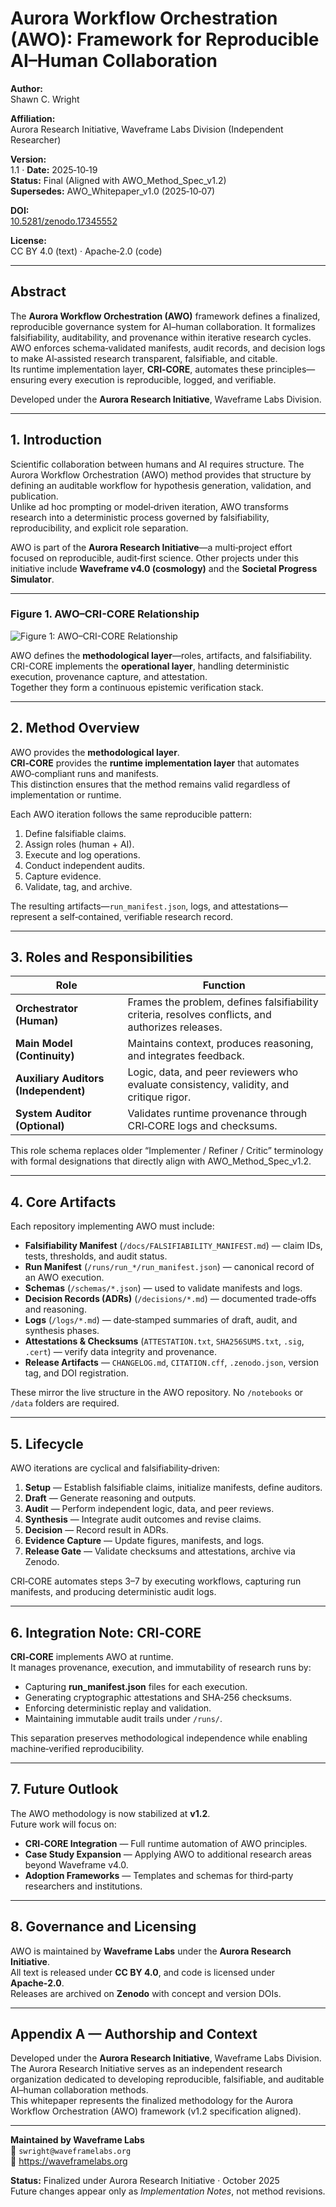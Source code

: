 # Aurora Workflow Orchestration (AWO): Framework for Reproducible AI–Human Collaboration

**Author:**  
Shawn C. Wright  

**Affiliation:**  
Aurora Research Initiative, Waveframe Labs Division (Independent Researcher)  

**Version:**  
1.1  ·  **Date:** 2025‑10‑19  
**Status:** Final (Aligned with AWO_Method_Spec_v1.2)  
**Supersedes:** AWO_Whitepaper_v1.0 (2025‑10‑07)  

**DOI:**  
[10.5281/zenodo.17345552](https://doi.org/10.5281/zenodo.17345552)  

**License:**  
CC BY 4.0 (text) · Apache‑2.0 (code)

---

## Abstract  

The **Aurora Workflow Orchestration (AWO)** framework defines a finalized, reproducible governance system for AI–human collaboration. It formalizes falsifiability, auditability, and provenance within iterative research cycles.  
AWO enforces schema‑validated manifests, audit records, and decision logs to make AI‑assisted research transparent, falsifiable, and citable.  
Its runtime implementation layer, **CRI‑CORE**, automates these principles—ensuring every execution is reproducible, logged, and verifiable.  

Developed under the **Aurora Research Initiative**, Waveframe Labs Division.  

---

## 1. Introduction  

Scientific collaboration between humans and AI requires structure. The Aurora Workflow Orchestration (AWO) method provides that structure by defining an auditable workflow for hypothesis generation, validation, and publication.  
Unlike ad hoc prompting or model‑driven iteration, AWO transforms research into a deterministic process governed by falsifiability, reproducibility, and explicit role separation.  

AWO is part of the **Aurora Research Initiative**—a multi‑project effort focused on reproducible, audit‑first science. Other projects under this initiative include **Waveframe v4.0 (cosmology)** and the **Societal Progress Simulator**.  

---  

### Figure 1. AWO–CRI-CORE Relationship

![Figure 1: AWO–CRI-CORE Relationship](../figures/awo_architecture_diagram.png)

AWO defines the **methodological layer**—roles, artifacts, and falsifiability.  
CRI-CORE implements the **operational layer**, handling deterministic execution, provenance capture, and attestation.  
Together they form a continuous epistemic verification stack.

---  

## 2. Method Overview  

AWO provides the **methodological layer**.  
**CRI‑CORE** provides the **runtime implementation layer** that automates AWO‑compliant runs and manifests.  
This distinction ensures that the method remains valid regardless of implementation or runtime.  

Each AWO iteration follows the same reproducible pattern:  

1. Define falsifiable claims.  
2. Assign roles (human + AI).  
3. Execute and log operations.  
4. Conduct independent audits.  
5. Capture evidence.  
6. Validate, tag, and archive.  

The resulting artifacts—`run_manifest.json`, logs, and attestations—represent a self‑contained, verifiable research record.  

---

## 3. Roles and Responsibilities  

| Role | Function |
|------|-----------|
| **Orchestrator (Human)** | Frames the problem, defines falsifiability criteria, resolves conflicts, and authorizes releases. |
| **Main Model (Continuity)** | Maintains context, produces reasoning, and integrates feedback. |
| **Auxiliary Auditors (Independent)** | Logic, data, and peer reviewers who evaluate consistency, validity, and critique rigor. |
| **System Auditor (Optional)** | Validates runtime provenance through CRI‑CORE logs and checksums. |

This role schema replaces older “Implementer / Refiner / Critic” terminology with formal designations that directly align with AWO_Method_Spec_v1.2.  

---

## 4. Core Artifacts  

Each repository implementing AWO must include:  

- **Falsifiability Manifest** (`/docs/FALSIFIABILITY_MANIFEST.md`) — claim IDs, tests, thresholds, and audit status.  
- **Run Manifest** (`/runs/run_*/run_manifest.json`) — canonical record of an AWO execution.  
- **Schemas** (`/schemas/*.json`) — used to validate manifests and logs.  
- **Decision Records (ADRs)** (`/decisions/*.md`) — documented trade‑offs and reasoning.  
- **Logs** (`/logs/*.md`) — date‑stamped summaries of draft, audit, and synthesis phases.  
- **Attestations & Checksums** (`ATTESTATION.txt`, `SHA256SUMS.txt`, `.sig`, `.cert`) — verify data integrity and provenance.  
- **Release Artifacts** — `CHANGELOG.md`, `CITATION.cff`, `.zenodo.json`, version tag, and DOI registration.  

These mirror the live structure in the AWO repository. No `/notebooks` or `/data` folders are required.  

---

## 5. Lifecycle  

AWO iterations are cyclical and falsifiability‑driven:  

1. **Setup** — Establish falsifiable claims, initialize manifests, define auditors.  
2. **Draft** — Generate reasoning and outputs.  
3. **Audit** — Perform independent logic, data, and peer reviews.  
4. **Synthesis** — Integrate audit outcomes and revise claims.  
5. **Decision** — Record result in ADRs.  
6. **Evidence Capture** — Update figures, manifests, and logs.  
7. **Release Gate** — Validate checksums and attestations, archive via Zenodo.  

CRI‑CORE automates steps 3–7 by executing workflows, capturing run manifests, and producing deterministic audit logs.  

---

## 6. Integration Note: CRI‑CORE  

**CRI‑CORE** implements AWO at runtime.  
It manages provenance, execution, and immutability of research runs by:  

- Capturing **run_manifest.json** files for each execution.  
- Generating cryptographic attestations and SHA‑256 checksums.  
- Enforcing deterministic replay and validation.  
- Maintaining immutable audit trails under `/runs/`.  

This separation preserves methodological independence while enabling machine‑verified reproducibility.  

---

## 7. Future Outlook  

The AWO methodology is now stabilized at **v1.2**.  
Future work will focus on:  

- **CRI‑CORE Integration** — Full runtime automation of AWO principles.  
- **Case Study Expansion** — Applying AWO to additional research areas beyond Waveframe v4.0.  
- **Adoption Frameworks** — Templates and schemas for third‑party researchers and institutions.  

---

## 8. Governance and Licensing  

AWO is maintained by **Waveframe Labs** under the **Aurora Research Initiative**.  
All text is released under **CC BY 4.0**, and code is licensed under **Apache‑2.0**.  
Releases are archived on **Zenodo** with concept and version DOIs.  

---

## Appendix A — Authorship and Context  

Developed under the **Aurora Research Initiative**, Waveframe Labs Division.  
The Aurora Research Initiative serves as an independent research organization dedicated to developing reproducible, falsifiable, and auditable AI–human collaboration methods.  
This whitepaper represents the finalized methodology for the Aurora Workflow Orchestration (AWO) framework (v1.2 specification aligned).  

---

**Maintained by Waveframe Labs**  
📧 `swright@waveframelabs.org`  
🔗 https://waveframelabs.org  

**Status:** Finalized under Aurora Research Initiative · October 2025  
Future changes appear only as *Implementation Notes*, not method revisions.
